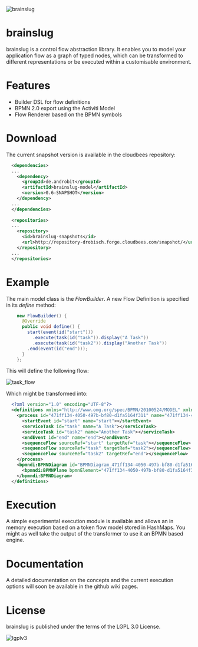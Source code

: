 ![brainslug](https://raw2.github.com/adrobisch/brainslug/master/doc/brainslug_big.png)

brainslug
=========

brainslug is a control flow abstraction library. It enables you to model your application flow as a graph of typed nodes, which can be transformed to different representations or be executed within a customisable environment.

Features
========

* Builder DSL for flow definitions
* BPMN 2.0 export using the Activiti Model
* Flow Renderer based on the BPMN symbols

Download
========

The current snapshot version is available in the cloudbees repository:

```xml
  <dependencies>
  ...
    <dependency>
      <groupId>de.androbit</groupId>
      <artifactId>brainslug-model</artifactId>
      <version>0.6-SNAPSHOT</version>    
    </dependency>
  ...
  </dependencies>
  
  <repositories>
  ...
    <repository>
      <id>brainslug-snapshots</id>
      <url>http://repository-drobisch.forge.cloudbees.com/snapshot/</url>
    </repository>
  ...
  </repositories>
```

Example
=======

The main model class is the *FlowBuilder*. A new Flow Definition is specified in its *define* method:

```java
    new FlowBuilder() {
      @Override
      public void define() {
        start(event(id("start")))
          .execute(task(id("task")).display("A Task"))
          .execute(task(id("task2")).display("Another Task"))
        .end(event(id("end")));
      }
    };
```
This will define the following flow:

![task_flow](https://raw2.github.com/adrobisch/brainslug/master/doc/task_flow.png)

Which might be transformed into:

```xml
  <?xml version="1.0" encoding="UTF-8"?>
  <definitions xmlns="http://www.omg.org/spec/BPMN/20100524/MODEL" xmlns:xsi="http://www.w3.org/2001/XMLSchema-instance" xmlns:activiti="http://activiti.org/bpmn" xmlns:bpmndi="http://www.omg.org/spec/BPMN/20100524/DI" xmlns:omgdc="http://www.omg.org/spec/DD/20100524/DC" xmlns:omgdi="http://www.omg.org/spec/DD/20100524/DI" typeLanguage="http://www.w3.org/2001/XMLSchema" expressionLanguage="http://www.w3.org/1999/XPath" targetNamespace="http://www.activiti.org/test">
    <process id="471ff134-4050-497b-bf80-d1fa5164f311" name="471ff134-4050-497b-bf80-d1fa5164f311" isExecutable="true">
      <startEvent id="start" name="start"></startEvent>
      <serviceTask id="task" name="A Task"></serviceTask>
      <serviceTask id="task2" name="Another Task"></serviceTask>
      <endEvent id="end" name="end"></endEvent>
      <sequenceFlow sourceRef="start" targetRef="task"></sequenceFlow>
      <sequenceFlow sourceRef="task" targetRef="task2"></sequenceFlow>
      <sequenceFlow sourceRef="task2" targetRef="end"></sequenceFlow>
    </process>
    <bpmndi:BPMNDiagram id="BPMNDiagram_471ff134-4050-497b-bf80-d1fa5164f311">
      <bpmndi:BPMNPlane bpmnElement="471ff134-4050-497b-bf80-d1fa5164f311" id="BPMNPlane_471ff134-4050-497b-bf80-d1fa5164f311"></bpmndi:BPMNPlane>
    </bpmndi:BPMNDiagram>
  </definitions>
```

Execution
=========

A simple experimental execution module is available and allows an in memory execution based on a token flow model stored in HashMaps.
You might as well take the output of the transformer to use it an BPMN based engine.

Documentation
=============

A detailed documentation on the concepts and the current execution options will soon be available in the github wiki pages.

License
=======

brainslug is published under the terms of the LGPL 3.0 License.

![lgplv3](https://raw2.github.com/adrobisch/brainslug/master/doc/lgplv3.png)

